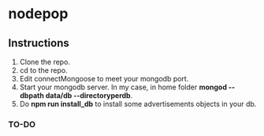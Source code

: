 # nodepop

## Instructions

1. Clone the repo.
2. cd to the repo.
3. Edit connectMongoose to meet your mongodb port.
4. Start your mongodb server. In my case, in home folder **mongod --dbpath data/db --directoryperdb**.
5. Do **npm run install_db** to install some advertisements objects in your db.

### TO-DO